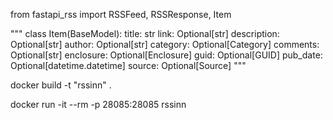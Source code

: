 
from fastapi_rss import RSSFeed, RSSResponse, Item



"""
class Item(BaseModel):
    title: str
    link: Optional[str]
    description: Optional[str]
    author: Optional[str]
    category: Optional[Category]
    comments: Optional[str]
    enclosure: Optional[Enclosure]
    guid: Optional[GUID]
    pub_date: Optional[datetime.datetime]
    source: Optional[Source]
"""


docker build -t "rssinn" .

docker run -it --rm -p 28085:28085 rssinn